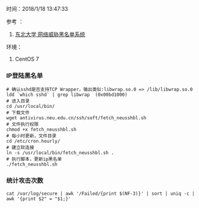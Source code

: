 时间：2018/1/18 13:47:33   

参考 ： 

1. [东北大学 网络威胁黑名单系统](http://antivirus.neu.edu.cn/scan/ssh.php)

环境：  

1. CentOS 7 

### IP登陆黑名单   

	# 确认sshd是否支持TCP Wrapper，输出类似:libwrap.so.0 => /lib/libwrap.so.0
	ldd `which sshd` | grep libwrap  (0x00bd1000)
	# 进入目录
	cd /usr/local/bin/
	# 下载文件
	wget antivirus.neu.edu.cn/ssh/soft/fetch_neusshbl.sh
	# 文件执行权限
	chmod +x fetch_neusshbl.sh
	# 每小时更新，文件目录
	cd /etc/cron.hourly/
	# 建立软连接 
	ln -s /usr/local/bin/fetch_neusshbl.sh .
	# 执行脚本，更新ip黑名单
	./fetch_neusshbl.sh
### 统计攻击次数 

	cat /var/log/secure | awk '/Failed/{print $(NF-3)}' | sort | uniq -c | awk '{print $2" = "$1;}'
